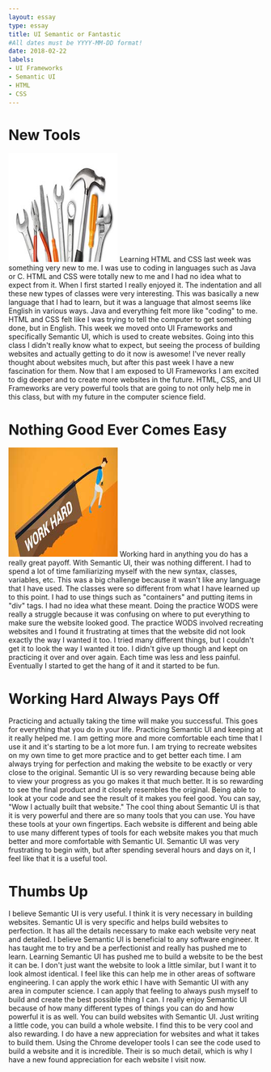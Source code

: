 ```yaml
---
layout: essay
type: essay
title: UI Semantic or Fantastic
#All dates must be YYYY-MM-DD format!
date: 2018-02-22
labels: 
- UI Frameworks
- Semantic UI 
- HTML 
- CSS
---
```


# New Tools  
<img class="ui medium right floated image" src="/images/tools.jpg">
Learning HTML and CSS last week was something very new to me. I was use to coding in languages such as Java or C. HTML and CSS were totally new to me and I had no idea what to expect from it. When I first started I really enjoyed it. The indentation and all these new types of classes were very interesting. This was basically a new language that I had to learn, but it was a language that almost seems like English in various ways. Java and everything felt more like "coding" to me. HTML and CSS felt like I was trying to tell the computer to get something done, but in English. This week we moved onto UI Frameworks and specifically Semantic UI, which is used to create websites. Going into this class I didn't really know what to expect, but seeing the process of building websites and actually getting to do it now is awesome! I've never really thought about websites much, but after this past week I have a new fascination for them. Now that I am exposed to UI Frameworks I am excited to dig deeper and to create more websites in the future. HTML, CSS, and UI Frameworks are very 
powerful tools that are going to not only help me in this class, but with my future in the computer science field. 


# Nothing Good Ever Comes Easy 
<img class="ui medium right floated image" src="/images/hardwork.jpeg">
Working hard in anything you do has a really great payoff. With Semantic UI, their was nothing different. I had to spend a lot of time familiarizing myself with the new syntax, classes, variables, etc. This was a big challenge because it wasn't like any language that I have used. The classes were so different from what I have learned up to this point. I had to use things such as "containers" and putting items in "div" tags. I had no idea what these meant. Doing the practice WODS were really a struggle because it was confusing on where to put everything to make sure the website looked good. The practice WODS involved recreating websites and I found it frustrating at times that the website did not look exactly the way I wanted it too. I tried many different things, but I couldn't get it to look the way I wanted it too. I didn't give up though and kept on practicing it over and over again. Each time was less and less painful. Eventually I started to get the hang of it and it started to be fun. 

# Working Hard Always Pays Off 
Practicing and actually taking the time will make you successful. This goes for everything that you do in your life. Practicing Semantic UI and keeping at it really helped me. I am getting more and more comfortable each time that I use it and it's starting to be a lot more fun. I am trying to recreate websites on my own time to get more practice and to get better each time. I am always trying for perfection and making the website to be exactly or very close to the original. Semantic UI is so very rewarding because being able to view your progress as you go makes it that much better. It is so rewarding to see the final product and it closely resembles the original. Being able to look at your code and see the result of it makes you feel good. You can say, "Wow I actually built that website." The cool thing about Semantic UI is that it is very powerful and there are so many tools that you can use. You have these tools at your own fingertips. Each website is different and being able to use many different types of tools for each website makes you that much better and more comfortable with Semantic UI. Semantic UI was very frustrating to begin with, but after spending several hours and days on it, I feel like that it is a useful tool. 

# Thumbs Up 
I believe Semantic UI is very useful. I think it is very necessary in building websites. Semantic UI is very specific and helps build websites to perfection. It has all the details necessary to make each website very neat and detailed. I believe Semantic UI is beneficial to any software engineer. It has taught me to try and be a perfectionist and really has pushed me to learn. Learning Semantic UI has pushed me to build a website to be the best it can be. I don't just want the website to look a little similar, but I want it to look almost identical. I feel like this can help me in other areas of software engineering. I can apply the work ethic I have with Semantic UI with any area in computer science. I can apply that feeling to always push myself to build and create the best possible thing I can. I really enjoy Semantic UI because of how many different types of things you can do and how powerful it is as well. You can build websites with Semantic UI. Just writing a little code, you can build a whole website. I find this to be very cool and also rewarding. I do have a new appreciation for websites and what it takes to build them. Using the Chrome developer tools I can see the code used to build a website and it is incredible. Their is so much detail, which is why I have a new found appreciation for each website I visit now. 
